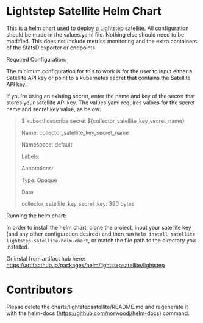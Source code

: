 # Lightstep Satellite Helm Chart

This is a helm chart used to deploy a Lightstep satellite.  All configuration should be made in the values.yaml file.  Nothing else should need to be modified.  This does not include metrics monitoring and the extra containers of the StatsD exporter or endpoints.

Required Configuration:

The minimum configuration for this to work is for the user to input either a Satellite API key or point to a kubernetes secret that contains the Satellite API key.

If you're using an existing secret, enter the name and key of the secret that stores your satellite API key.  The values.yaml requires values for the secret name and secret key value, as below:

 > $ kubectl describe secret ${collector_satellite_key_secret_name}
 >
 > Name:         collector_satellite_key_secret_name
 >
 > Namespace:    default
 >
 > Labels:       <none>
 >
 > Annotations:  <none>
 >
 > Type:  Opaque
 >
 > Data
 > 
 > collector_satellite_key_secret_key:  390 bytes


Running the helm chart:

In order to install the helm chart, clone the project, input your satellite key (and any other configuration desired) and then run  `helm install satellite lightstep-satellite-helm-chart`, or match the file path to the directory you installed.

Or instal from artifact hub here: https://artifacthub.io/packages/helm/lightstepsatellite/lightstep



# Contributors

Please delete the charts/lightstepsatellite/README.md and regenerate it with the helm-docs (https://github.com/norwoodj/helm-docs) command.
